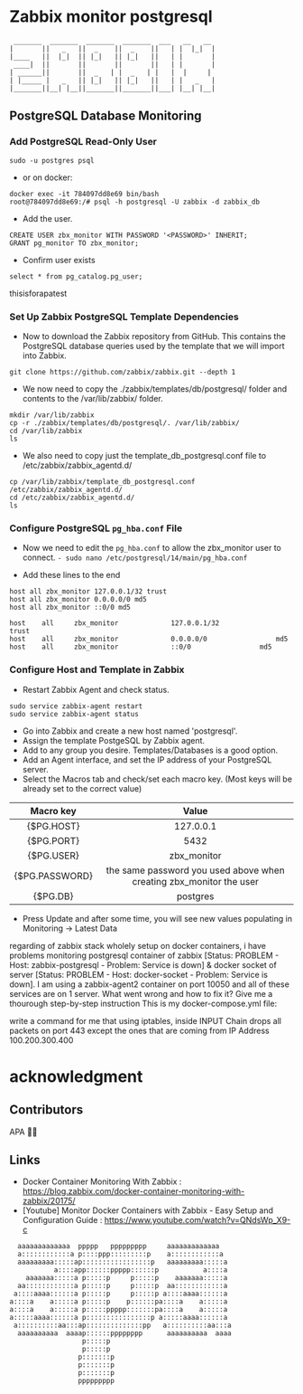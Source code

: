 # Zabbix monitor postgresql

```
 _______  _______  _______  _______  ___   __   __ 
|       ||   _   ||  _    ||  _    ||   | |  |_|  |
|____   ||  |_|  || |_|   || |_|   ||   | |       |
 ____|  ||       ||       ||       ||   | |       |
| ______||       ||  _   | |  _   | |   |  |     | 
| |_____ |   _   || |_|   || |_|   ||   | |   _   |
|_______||__| |__||_______||_______||___| |__| |__|
```

## PostgreSQL Database Monitoring
### Add PostgreSQL Read-Only User

```
sudo -u postgres psql
```
- or on docker:
```
docker exec -it 784097dd8e69 bin/bash
root@784097dd8e69:/# psql -h postgresql -U zabbix -d zabbix_db
```

- Add the user.
```
CREATE USER zbx_monitor WITH PASSWORD '<PASSWORD>' INHERIT;
GRANT pg_monitor TO zbx_monitor;
```

- Confirm user exists
```
select * from pg_catalog.pg_user;
```

thisisforapatest

### Set Up Zabbix PostgreSQL Template Dependencies
- Now to download the Zabbix repository from GitHub. This contains the PostgreSQL database queries used by the template that we will import into Zabbix.
```
git clone https://github.com/zabbix/zabbix.git --depth 1
```
- We now need to copy the ./zabbix/templates/db/postgresql/ folder and contents to the /var/lib/zabbix/ folder.
```
mkdir /var/lib/zabbix
cp -r ./zabbix/templates/db/postgresql/. /var/lib/zabbix/
cd /var/lib/zabbix
ls
```

- We also need to copy just the template_db_postgresql.conf file to /etc/zabbix/zabbix_agentd.d/
```
cp /var/lib/zabbix/template_db_postgresql.conf /etc/zabbix/zabbix_agentd.d/
cd /etc/zabbix/zabbix_agentd.d/
ls
```

### Configure PostgreSQL ```pg_hba.conf``` File
- Now we need to edit the ```pg_hba.conf``` to allow the zbx_monitor user to connect.
```- sudo nano /etc/postgresql/14/main/pg_hba.conf```

- Add these lines to the end
```
host all zbx_monitor 127.0.0.1/32 trust
host all zbx_monitor 0.0.0.0/0 md5
host all zbx_monitor ::0/0 md5

host    all     zbx_monitor             127.0.0.1/32                 trust
host    all     zbx_monitor             0.0.0.0/0                 md5
host    all     zbx_monitor             ::0/0                 md5
```

### Configure Host and Template in Zabbix
- Restart Zabbix Agent and check status.
```
sudo service zabbix-agent restart
sudo service zabbix-agent status
```

- Go into Zabbix and create a new host named 'postgresql'.
- Assign the template PostgeSQL by Zabbix agent.
- Add to any group you desire. Templates/Databases is a good option.
- Add an Agent interface, and set the IP address of your PostgreSQL server.
- Select the Macros tab and check/set each macro key. (Most keys will be already set to the correct value)

|    Macro key   |                                Value                                |
|:--------------:|:-------------------------------------------------------------------:|
|   {$PG.HOST}   |                              127.0.0.1                              |
| {$PG.PORT}     | 5432                                                                |
| {$PG.USER}     | zbx_monitor                                                         |
| {$PG.PASSWORD} | the same password you used above when creating zbx_monitor the user |
|    {$PG.DB}    |                               postgres                              |

- Press Update and after some time, you will see new values populating in Monitoring → Latest Data

regarding of zabbix stack wholely setup on  docker containers, i have problems monitoring postgresql container of zabbix [Status: PROBLEM - Host: zabbix-postgresql - Problem: Service is down] & docker socket of server [Status: PROBLEM - Host: docker-socket - Problem: Service is down]. I am using a zabbix-agent2 container on port 10050 and all of these services are on 1 server. What went wrong and how to fix it? Give me a thourough step-by-step instruction
This is my docker-compose.yml file:

write a command for me that using iptables, inside INPUT Chain drops all packets on port 443 except the ones that are coming from IP Address 100.200.300.400

# acknowledgment
## Contributors

APA 🖖🏻

## Links
- Docker Container Monitoring With Zabbix : https://blog.zabbix.com/docker-container-monitoring-with-zabbix/20175/
- [Youtube] Monitor Docker Containers with Zabbix - Easy Setup and Configuration Guide : https://www.youtube.com/watch?v=QNdsWp_X9-c

```                                                                                
  aaaaaaaaaaaaa  ppppp   ppppppppp     aaaaaaaaaaaaa   
  a::::::::::::a p::::ppp:::::::::p    a::::::::::::a  
  aaaaaaaaa:::::ap:::::::::::::::::p   aaaaaaaaa:::::a 
           a::::app::::::ppppp::::::p           a::::a 
    aaaaaaa:::::a p:::::p     p:::::p    aaaaaaa:::::a 
  aa::::::::::::a p:::::p     p:::::p  aa::::::::::::a 
 a::::aaaa::::::a p:::::p     p:::::p a::::aaaa::::::a 
a::::a    a:::::a p:::::p    p::::::pa::::a    a:::::a 
a::::a    a:::::a p:::::ppppp:::::::pa::::a    a:::::a 
a:::::aaaa::::::a p::::::::::::::::p a:::::aaaa::::::a 
 a::::::::::aa:::ap::::::::::::::pp   a::::::::::aa:::a
  aaaaaaaaaa  aaaap::::::pppppppp      aaaaaaaaaa  aaaa
                  p:::::p                              
                  p:::::p                              
                 p:::::::p                             
                 p:::::::p                             
                 p:::::::p                             
                 ppppppppp                                                        
```
